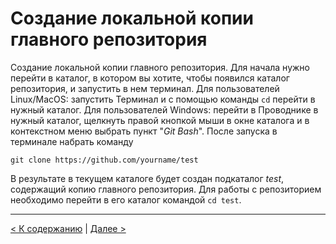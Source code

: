 # Создание локальной копии главного репозитория

Создание локальной копии главного репозитория. Для начала нужно перейти в каталог, в котором вы хотите, чтобы появился каталог репозитория, и запустить в нем терминал. Для пользователей Linux/MacOS: запустить Терминал и с помощью команды `cd` перейти в нужный каталог. Для пользователей Windows: перейти в Проводнике в нужный каталог, щелкнуть правой кнопкой мыши в окне каталога и в контекстном меню выбрать пункт "*Git Bash*". После запуска в терминале набрать команду 

```
git clone https://github.com/yourname/test 
```

В результате в текущем каталоге будет создан подкаталог *test*, содержащий копию главного репозитория. Для работы с репозиторием необходимо перейти в его каталог командой `cd test`. 

--- 

[< К содержанию](./README.md) | [Далее >](./04_2_add_new_files.md)